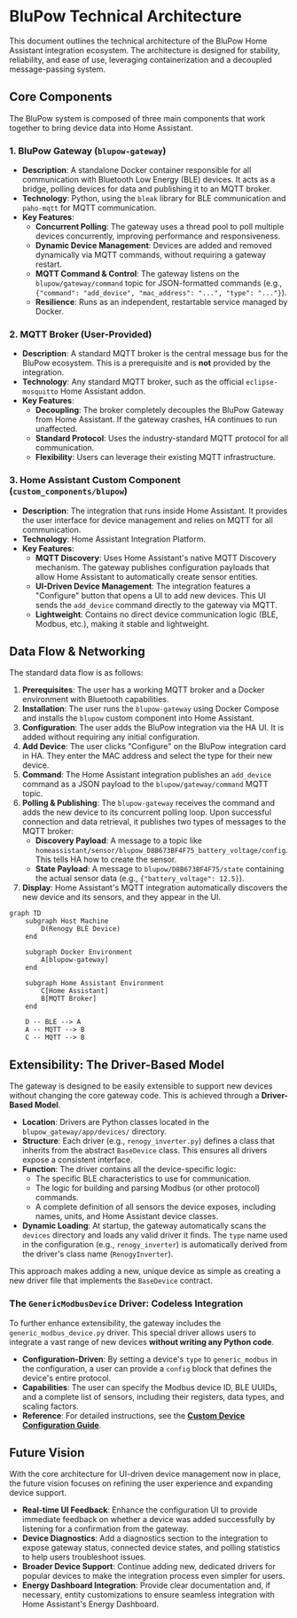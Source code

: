 # BluPow Technical Architecture

This document outlines the technical architecture of the BluPow Home Assistant integration ecosystem. The architecture is designed for stability, reliability, and ease of use, leveraging containerization and a decoupled message-passing system.

## Core Components

The BluPow system is composed of three main components that work together to bring device data into Home Assistant.

### 1. BluPow Gateway (`blupow-gateway`)

*   **Description**: A standalone Docker container responsible for all communication with Bluetooth Low Energy (BLE) devices. It acts as a bridge, polling devices for data and publishing it to an MQTT broker.
*   **Technology**: Python, using the `bleak` library for BLE communication and `paho-mqtt` for MQTT communication.
*   **Key Features**:
    *   **Concurrent Polling**: The gateway uses a thread pool to poll multiple devices concurrently, improving performance and responsiveness.
    *   **Dynamic Device Management**: Devices are added and removed dynamically via MQTT commands, without requiring a gateway restart.
    *   **MQTT Command & Control**: The gateway listens on the `blupow/gateway/command` topic for JSON-formatted commands (e.g., `{"command": "add_device", "mac_address": "...", "type": "..."}`).
    *   **Resilience**: Runs as an independent, restartable service managed by Docker.

### 2. MQTT Broker (User-Provided)

*   **Description**: A standard MQTT broker is the central message bus for the BluPow ecosystem. This is a prerequisite and is **not** provided by the integration.
*   **Technology**: Any standard MQTT broker, such as the official `eclipse-mosquitto` Home Assistant addon.
*   **Key Features**:
    *   **Decoupling**: The broker completely decouples the BluPow Gateway from Home Assistant. If the gateway crashes, HA continues to run unaffected.
    *   **Standard Protocol**: Uses the industry-standard MQTT protocol for all communication.
    *   **Flexibility**: Users can leverage their existing MQTT infrastructure.

### 3. Home Assistant Custom Component (`custom_components/blupow`)

*   **Description**: The integration that runs inside Home Assistant. It provides the user interface for device management and relies on MQTT for all communication.
*   **Technology**: Home Assistant Integration Platform.
*   **Key Features**:
    *   **MQTT Discovery**: Uses Home Assistant's native MQTT Discovery mechanism. The gateway publishes configuration payloads that allow Home Assistant to automatically create sensor entities.
    *   **UI-Driven Device Management**: The integration features a "Configure" button that opens a UI to add new devices. This UI sends the `add_device` command directly to the gateway via MQTT.
    *   **Lightweight**: Contains no direct device communication logic (BLE, Modbus, etc.), making it stable and lightweight.

## Data Flow & Networking

The standard data flow is as follows:

1.  **Prerequisites**: The user has a working MQTT broker and a Docker environment with Bluetooth capabilities.
2.  **Installation**: The user runs the `blupow-gateway` using Docker Compose and installs the `blupow` custom component into Home Assistant.
3.  **Configuration**: The user adds the BluPow integration via the HA UI. It is added without requiring any initial configuration.
4.  **Add Device**: The user clicks "Configure" on the BluPow integration card in HA. They enter the MAC address and select the type for their new device.
5.  **Command**: The Home Assistant integration publishes an `add_device` command as a JSON payload to the `blupow/gateway/command` MQTT topic.
6.  **Polling & Publishing**: The `blupow-gateway` receives the command and adds the new device to its concurrent polling loop. Upon successful connection and data retrieval, it publishes two types of messages to the MQTT broker:
    *   **Discovery Payload**: A message to a topic like `homeassistant/sensor/blupow_D8B673BF4F75_battery_voltage/config`. This tells HA how to create the sensor.
    *   **State Payload**: A message to `blupow/D8B673BF4F75/state` containing the actual sensor data (e.g., `{"battery_voltage": 12.5}`).
7.  **Display**: Home Assistant's MQTT integration automatically discovers the new device and its sensors, and they appear in the UI.

```mermaid
graph TD
    subgraph Host Machine
        D(Renogy BLE Device)
    end

    subgraph Docker Environment
        A[blupow-gateway]
    end
    
    subgraph Home Assistant Environment
        C[Home Assistant]
        B[MQTT Broker]
    end

    D -- BLE --> A
    A -- MQTT --> B
    C -- MQTT --> B

```

## Extensibility: The Driver-Based Model

The gateway is designed to be easily extensible to support new devices without changing the core gateway code. This is achieved through a **Driver-Based Model**.

*   **Location**: Drivers are Python classes located in the `blupow_gateway/app/devices/` directory.
*   **Structure**: Each driver (e.g., `renogy_inverter.py`) defines a class that inherits from the abstract `BaseDevice` class. This ensures all drivers expose a consistent interface.
*   **Function**: The driver contains all the device-specific logic:
    *   The specific BLE characteristics to use for communication.
    *   The logic for building and parsing Modbus (or other protocol) commands.
    *   A complete definition of all sensors the device exposes, including names, units, and Home Assistant device classes.
*   **Dynamic Loading**: At startup, the gateway automatically scans the `devices` directory and loads any valid driver it finds. The `type` name used in the configuration (e.g., `renogy_inverter`) is automatically derived from the driver's class name (`RenogyInverter`).

This approach makes adding a new, unique device as simple as creating a new driver file that implements the `BaseDevice` contract.

### The `GenericModbusDevice` Driver: Codeless Integration

To further enhance extensibility, the gateway includes the `generic_modbus_device.py` driver. This special driver allows users to integrate a vast range of new devices **without writing any Python code**.

*   **Configuration-Driven**: By setting a device's `type` to `generic_modbus` in the configuration, a user can provide a `config` block that defines the device's entire protocol.
*   **Capabilities**: The user can specify the Modbus device ID, BLE UUIDs, and a complete list of sensors, including their registers, data types, and scaling factors.
*   **Reference**: For detailed instructions, see the **[Custom Device Configuration Guide](guides/CUSTOM_DEVICE_GUIDE.md)**.

## Future Vision

With the core architecture for UI-driven device management now in place, the future vision focuses on refining the user experience and expanding device support.

*   **Real-time UI Feedback**: Enhance the configuration UI to provide immediate feedback on whether a device was added successfully by listening for a confirmation from the gateway.
*   **Device Diagnostics**: Add a diagnostics section to the integration to expose gateway status, connected device states, and polling statistics to help users troubleshoot issues.
*   **Broader Device Support**: Continue adding new, dedicated drivers for popular devices to make the integration process even simpler for users.
*   **Energy Dashboard Integration**: Provide clear documentation and, if necessary, entity customizations to ensure seamless integration with Home Assistant's Energy Dashboard.
